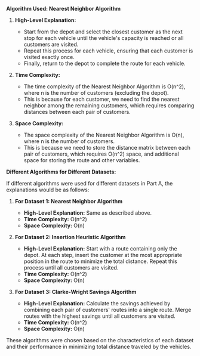 **Algorithm Used: Nearest Neighbor Algorithm**

1. **High-Level Explanation:**
   - Start from the depot and select the closest customer as the next stop for each vehicle until the vehicle's capacity is reached or all customers are visited.
   - Repeat this process for each vehicle, ensuring that each customer is visited exactly once.
   - Finally, return to the depot to complete the route for each vehicle.

2. **Time Complexity:**
   - The time complexity of the Nearest Neighbor Algorithm is O(n^2), where n is the number of customers (excluding the depot).
   - This is because for each customer, we need to find the nearest neighbor among the remaining customers, which requires comparing distances between each pair of customers.

3. **Space Complexity:**
   - The space complexity of the Nearest Neighbor Algorithm is O(n), where n is the number of customers.
   - This is because we need to store the distance matrix between each pair of customers, which requires O(n^2) space, and additional space for storing the route and other variables.

**Different Algorithms for Different Datasets:**

If different algorithms were used for different datasets in Part A, the explanations would be as follows:

1. **For Dataset 1: Nearest Neighbor Algorithm**
   - **High-Level Explanation:** Same as described above.
   - **Time Complexity:** O(n^2)
   - **Space Complexity:** O(n)

2. **For Dataset 2: Insertion Heuristic Algorithm**
   - **High-Level Explanation:** Start with a route containing only the depot. At each step, insert the customer at the most appropriate position in the route to minimize the total distance. Repeat this process until all customers are visited.
   - **Time Complexity:** O(n^2)
   - **Space Complexity:** O(n)

3. **For Dataset 3: Clarke-Wright Savings Algorithm**
   - **High-Level Explanation:** Calculate the savings achieved by combining each pair of customers' routes into a single route. Merge routes with the highest savings until all customers are visited.
   - **Time Complexity:** O(n^2)
   - **Space Complexity:** O(n)

These algorithms were chosen based on the characteristics of each dataset and their performance in minimizing total distance traveled by the vehicles.
